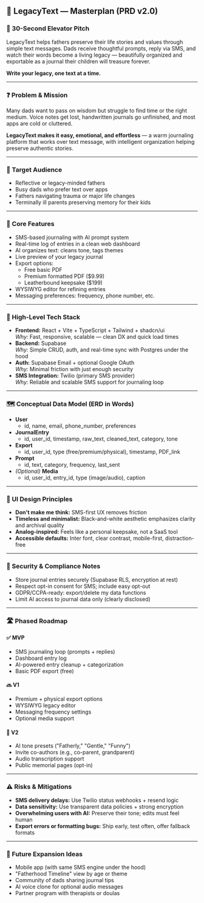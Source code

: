 ## 🧭 LegacyText — Masterplan (PRD v2.0)

### 🚀 30-Second Elevator Pitch
LegacyText helps fathers preserve their life stories and values through simple text messages. Dads receive thoughtful prompts, reply via SMS, and watch their words become a living legacy — beautifully organized and exportable as a journal their children will treasure forever.

**Write your legacy, one text at a time.**

---

### ❓ Problem & Mission
Many dads want to pass on wisdom but struggle to find time or the right medium. Voice notes get lost, handwritten journals go unfinished, and most apps are cold or cluttered.

**LegacyText makes it easy, emotional, and effortless** — a warm journaling platform that works over text message, with intelligent organization helping preserve authentic stories.

---

### 🎯 Target Audience

- Reflective or legacy-minded fathers  
- Busy dads who prefer text over apps  
- Fathers navigating trauma or major life changes  
- Terminally ill parents preserving memory for their kids  

---

### 🧩 Core Features

- SMS-based journaling with AI prompt system  
- Real-time log of entries in a clean web dashboard  
- AI organizes text: cleans tone, tags themes  
- Live preview of your legacy journal  
- Export options:  
  - Free basic PDF  
  - Premium formatted PDF ($9.99)  
  - Leatherbound keepsake ($199)  
- WYSIWYG editor for refining entries  
- Messaging preferences: frequency, phone number, etc.  

---

### 🧰 High-Level Tech Stack

- **Frontend:** React + Vite + TypeScript + Tailwind + shadcn/ui  
  *Why:* Fast, responsive, scalable — clean DX and quick load times  
- **Backend:** Supabase  
  *Why:* Simple CRUD, auth, and real-time sync with Postgres under the hood  
- **Auth:** Supabase Email + optional Google OAuth  
  *Why:* Minimal friction with just enough security  
- **SMS Integration:** Twilio (primary SMS provider)  
  *Why:* Reliable and scalable SMS support for journaling loop  

---

### 🗺️ Conceptual Data Model (ERD in Words)

- **User**  
  - id, name, email, phone_number, preferences  
- **JournalEntry**  
  - id, user_id, timestamp, raw_text, cleaned_text, category, tone  
- **Export**  
  - id, user_id, type (free/premium/physical), timestamp, PDF_link  
- **Prompt**  
  - id, text, category, frequency, last_sent  
- *(Optional)* **Media**  
  - id, user_id, entry_id, type (image/audio), caption  

---

### 🎨 UI Design Principles

- **Don't make me think:** SMS-first UX removes friction  
- **Timeless and minimalist:** Black-and-white aesthetic emphasizes clarity and archival quality  
- **Analog-inspired:** Feels like a personal keepsake, not a SaaS tool  
- **Accessible defaults:** Inter font, clear contrast, mobile-first, distraction-free

---

### 🔐 Security & Compliance Notes

- Store journal entries securely (Supabase RLS, encryption at rest)  
- Respect opt-in consent for SMS; include easy opt-out  
- GDPR/CCPA-ready: export/delete my data functions  
- Limit AI access to journal data only (clearly disclosed)  

---

### 🛣️ Phased Roadmap

#### ✅ MVP
- SMS journaling loop (prompts + replies)  
- Dashboard entry log  
- AI-powered entry cleanup + categorization  
- Basic PDF export (free)  

#### 🔜 V1
- Premium + physical export options  
- WYSIWYG legacy editor  
- Messaging frequency settings  
- Optional media support  

#### 🚀 V2
- AI tone presets ("Fatherly," "Gentle," "Funny")  
- Invite co-authors (e.g., co-parent, grandparent)  
- Audio transcription support  
- Public memorial pages (opt-in)  

---

### ⚠️ Risks & Mitigations

- **SMS delivery delays:** Use Twilio status webhooks + resend logic  
- **Data sensitivity:** Use transparent data policies + strong encryption  
- **Overwhelming users with AI:** Preserve their tone; edits must feel human  
- **Export errors or formatting bugs:** Ship early, test often, offer fallback formats  

---

### 🌱 Future Expansion Ideas

- Mobile app (with same SMS engine under the hood)  
- "Fatherhood Timeline" view by age or theme  
- Community of dads sharing journal tips  
- AI voice clone for optional audio messages  
- Partner program with therapists or doulas  
